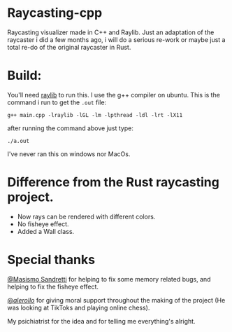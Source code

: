 # Raycasting-cpp
Raycasting visualizer made in C++ and Raylib. Just an adaptation of the raycaster i did a few months ago, i will do a serious re-work or maybe just a total re-do of the original raycaster in Rust.
# Build:
You'll need [raylib](https://github.com/raysan5/raylib) to run this.
I use the g++ compiler on ubuntu. This is the command i run to get the `.out` file:

```g++ main.cpp -lraylib -lGL -lm -lpthread -ldl -lrt -lX11``` 

after running the command above just type: 

```./a.out```

I've never ran this on windows nor MacOs.

# Difference from the Rust raycasting project.

- Now rays can be rendered with different colors.
- No fisheye effect.
- Added a Wall class.

# Special thanks
[@Masismo Sandretti](https://github.com/MassimoSandre) for helping to fix some memory related bugs, and helping to fix the fisheye effect.

[@_alerollo_](https://www.instagram.com/_alerollo_) for giving moral support throughout the making of the project (He was looking at TikToks and playing online chess).

My psichiatrist for the idea and for telling me everything's alright.
